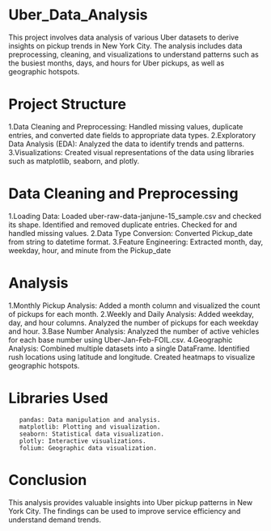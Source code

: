 # Uber_Data_Analysis
This project involves data analysis of various Uber datasets to derive insights on pickup trends in New York City. The analysis includes data preprocessing, cleaning, and visualizations to understand patterns such as the busiest months, days, and hours for Uber pickups, as well as geographic hotspots.
# Project Structure
1.Data Cleaning and Preprocessing: Handled missing values, duplicate entries, and converted date fields to appropriate data types.
2.Exploratory Data Analysis (EDA): Analyzed the data to identify trends and patterns.
3.Visualizations: Created visual representations of the data using libraries such as matplotlib, seaborn, and plotly.
# Data Cleaning and Preprocessing
1.Loading Data:
 Loaded uber-raw-data-janjune-15_sample.csv and checked its shape.
 Identified and removed duplicate entries.
 Checked for and handled missing values.
2.Data Type Conversion:
  Converted Pickup_date from string to datetime format.
3.Feature Engineering:
  Extracted month, day, weekday, hour, and minute from the Pickup_date
# Analysis
1.Monthly Pickup Analysis:
   Added a month column and visualized the count of pickups for each month.
2.Weekly and Daily Analysis:
   Added weekday, day, and hour columns.
   Analyzed the number of pickups for each weekday and hour.
3.Base Number Analysis:
  Analyzed the number of active vehicles for each base number using Uber-Jan-Feb-FOIL.csv.
4.Geographic Analysis:
   Combined multiple datasets into a single DataFrame.
   Identified rush locations using latitude and longitude.
   Created heatmaps to visualize geographic hotspots.
   # Libraries Used
       pandas: Data manipulation and analysis.
       matplotlib: Plotting and visualization.
       seaborn: Statistical data visualization.
       plotly: Interactive visualizations.
       folium: Geographic data visualization.
  # Conclusion
This analysis provides valuable insights into Uber pickup patterns in New York City. The findings can be used to improve service efficiency and understand demand trends.
